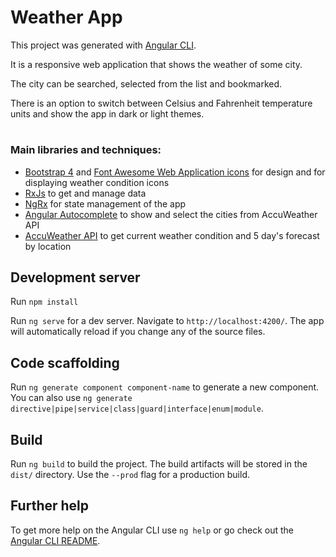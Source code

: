 # Weather App

This project was generated with [Angular CLI](https://github.com/angular/angular-cli).

It is a responsive web application that shows the weather of some city.

The city can be searched, selected from the list and bookmarked.

There is an option to switch between Celsius and Fahrenheit temperature units and show the app in dark or light themes.

#


### Main libraries and techniques:

- [Bootstrap 4](https://getbootstrap.com/docs/4.4/getting-started/introduction/) and [Font Awesome Web Application icons](https://fontawesome.com/) for design and for displaying weather condition icons
- [RxJs](https://angular.io/guide/rx-library) to get and manage data
- [NgRx](https://ngrx.io/) for state management of the app
- [Angular Autocomplete](https://www.npmjs.com/package/angular-ng-autocomplete) to show and select the cities from AccuWeather API 
- [AccuWeather API](https://developer.accuweather.com/) to get current weather condition and 5 day's forecast by location


## Development server

Run `npm install`

Run `ng serve` for a dev server. Navigate to `http://localhost:4200/`. The app will automatically reload if you change any of the source files.

## Code scaffolding

Run `ng generate component component-name` to generate a new component. You can also use `ng generate directive|pipe|service|class|guard|interface|enum|module`.

## Build

Run `ng build` to build the project. The build artifacts will be stored in the `dist/` directory. Use the `--prod` flag for a production build.

## Further help

To get more help on the Angular CLI use `ng help` or go check out the [Angular CLI README](https://github.com/angular/angular-cli/blob/master/README.md).
